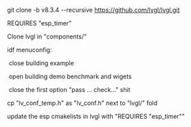 git clone -b v8.3.4 --recursive https://github.com/lvgl/lvgl.git

REQUIRES "esp_timer"



Clone lvgl in "components/"

idf menuconfig:

​	close building example

​	open building demo benchmark and wigets

​    close the first option "pass ... check..." shit

cp "lv_conf_temp.h" as "lv_conf.h" next to "lvgl/" fold

update the esp cmakelists in lvgl with "REQUIRES "esp_timer""
